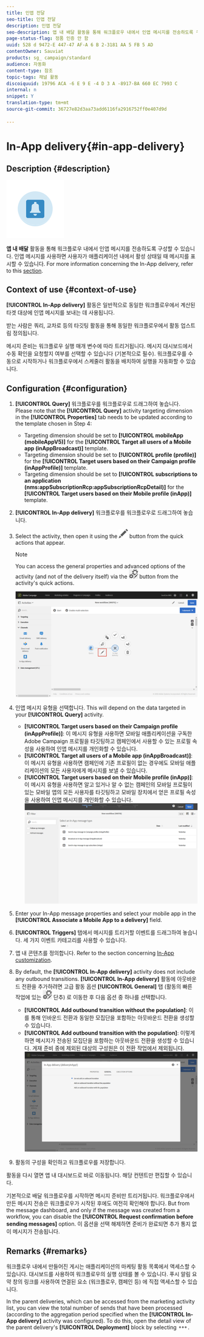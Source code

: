 ```yaml
---
title: 인앱 전달
seo-title: 인앱 전달
description: 인앱 전달
seo-description: 앱 내 배달 활동을 통해 워크플로우 내에서 인앱 메시지를 전송하도록 구성할 수 있습니다.
page-status-flag: 정품 인증 안 함
uuid: 528 d 9472-E 447-47 AF-A 6 B 2-3181 AA 5 FB 5 AD
contentOwner: Sauviat
products: sg_ campaign/standard
audience: 자동화
content-type: 참조
topic-tags: 채널 활동
discoiquuid: 19796 ACA -6 E 9 E -4 D 3 A -8917-BA 660 EC 7993 C
internal: n
snippet: Y
translation-type: tm+mt
source-git-commit: 36727e82d3aa73add6116fa2916752ff0e407d9d

---
```



# In-App delivery{#in-app-delivery}

## Description {#description}

![](assets/wkf_in_app_1.png)

**앱 내 배달** 활동을 통해 워크플로우 내에서 인앱 메시지를 전송하도록 구성할 수 있습니다. 인앱 메시지를 사용하면 사용자가 애플리케이션 내에서 활성 상태일 때 메시지를 표시할 수 있습니다. For more information concerning the In-App delivery, refer to this [section](../../channels/using/about-in-app-messaging.md).

## Context of use {#context-of-use}

**[!UICONTROL In-App delivery]** 활동은 일반적으로 동일한 워크플로우에서 계산된 타겟 대상에 인앱 메시지를 보내는 데 사용됩니다.

받는 사람은 쿼리, 교차로 등의 타깃팅 활동을 통해 동일한 워크플로우에서 활동 업스트림 정의됩니다.

메시지 준비는 워크플로우 실행 매개 변수에 따라 트리거됩니다. 메시지 대시보드에서 수동 확인을 요청할지 여부를 선택할 수 있습니다 (기본적으로 필수). 워크플로우를 수동으로 시작하거나 워크플로우에서 스케줄러 활동을 배치하여 실행을 자동화할 수 있습니다.

## Configuration {#configuration}

1. **[!UICONTROL Query]** 워크플로우를 워크플로우로 드래그하여 놓습니다. Please note that the **[!UICONTROL Query]** activity targeting dimension in the **[!UICONTROL Properties]** tab needs to be updated according to the template chosen in Step 4:

   * Targeting dimension should be set to **[!UICONTROL mobileApp (mobileAppV5)]** for the **[!UICONTROL Target all users of a Mobile app (inAppBroadcast)]** template.
   * Targeting dimension should be set to **[!UICONTROL profile (profile)]** for the **[!UICONTROL Target users based on their Campaign profile (inAppProfile)]** template.
   * Targeting dimension should be set to **[!UICONTROL subscriptions to an application (nms:appSubscriptionRcp:appSubscriptionRcpDetail)]** for the **[!UICONTROL Target users based on their Mobile profile (inApp)]** template.

1. **[!UICONTROL In-App delivery]** 워크플로우를 워크플로우로 드래그하여 놓습니다.
1. Select the activity, then open it using the ![](assets/edit_darkgrey-24px.png) button from the quick actions that appear.

   >[!NOTE]
   >
   >You can access the general properties and advanced options of the activity (and not of the delivery itself) via the ![](assets/dlv_activity_params-24px.png) button from the activity's quick actions.

   ![](assets/wkf_in_app_3.png)

1. 인앱 메시지 유형을 선택합니다. This will depend on the data targeted in your **[!UICONTROL Query]** activity.

   * **[!UICONTROL Target users based on their Campaign profile (inAppProfile)]**: 이 메시지 유형을 사용하면 모바일 애플리케이션을 구독한 Adobe Campaign 프로필을 타깃팅하고 캠페인에서 사용할 수 있는 프로필 속성을 사용하여 인앱 메시지를 개인화할 수 있습니다.
   * **[!UICONTROL Target all users of a Mobile app (inAppBroadcast)]**: 이 메시지 유형을 사용하면 캠페인에 기존 프로필이 없는 경우에도 모바일 애플리케이션의 모든 사용자에게 메시지를 보낼 수 있습니다.
   * **[!UICONTROL Target users based on their Mobile profile (inApp)]**: 이 메시지 유형을 사용하면 알고 있거나 알 수 없는 캠페인의 모바일 프로필이 있는 모바일 앱의 모든 사용자를 타깃팅하고 모바일 장치에서 얻은 프로필 속성을 사용하여 인앱 메시지를 개인화할 수 있습니다.
   ![](assets/wkf_in_app_4.png)

1. Enter your In-App message properties and select your mobile app in the **[!UICONTROL Associate a Mobile App to a delivery]** field.
1. **[!UICONTROL Triggers]** 탭에서 메시지를 트리거할 이벤트를 드래그하여 놓습니다. 세 가지 이벤트 카테고리를 사용할 수 있습니다.
1. 앱 내 콘텐츠를 정의합니다. Refer to the section concerning [In-App customization](../../channels/using/customizing-an-in-app-message.md).
1. By default, the **[!UICONTROL In-App delivery]** activity does not include any outbound transitions. **[!UICONTROL In-App delivery]** 활동에 아웃바운드 전환을 추가하려면 고급 활동 옵션 **[!UICONTROL General]** 탭 (활동의 빠른 작업에 있는 ![](assets/dlv_activity_params-24px.png) 단추) 로 이동한 후 다음 옵션 중 하나를 선택합니다.

   * **[!UICONTROL Add outbound transition without the population]**: 이를 통해 인바운드 전환과 동일한 모집단을 포함하는 아웃바운드 전환을 생성할 수 있습니다.
   * **[!UICONTROL Add outbound transition with the population]**: 이렇게 하면 메시지가 전송된 모집단을 포함하는 아웃바운드 전환을 생성할 수 있습니다. 게재 준비 중에 제외된 대상의 구성원은 이 전환 작업에서 제외됩니다.
   ![](assets/wkf_in_app_5.png)

1. 활동의 구성을 확인하고 워크플로우를 저장합니다.

활동을 다시 열면 앱 내 대시보드로 바로 이동됩니다. 해당 컨텐트만 편집할 수 있습니다.

기본적으로 배달 워크플로우를 시작하면 메시지 준비만 트리거됩니다. 워크플로우에서 만든 메시지 전송은 워크플로우가 시작된 후에도 여전히 확인해야 합니다. But from the message dashboard, and only if the message was created from a workflow, you can disable the **[!UICONTROL Request confirmation before sending messages]** option. 이 옵션을 선택 해제하면 준비가 완료되면 추가 통지 없이 메시지가 전송됩니다.

## Remarks {#remarks}

워크플로우 내에서 만들어진 게시는 애플리케이션의 마케팅 활동 목록에서 액세스할 수 있습니다. 대시보드를 사용하여 워크플로우의 실행 상태를 볼 수 있습니다. 푸시 알림 요약 창의 링크를 사용하여 연결된 요소 (워크플로우, 캠페인 등) 에 직접 액세스할 수 있습니다.

In the parent deliveries, which can be accessed from the marketing activity list, you can view the total number of sends that have been processed (according to the aggregation period specified when the **[!UICONTROL In-App delivery]** activity was configured). To do this, open the detail view of the parent delivery's **[!UICONTROL Deployment]** block by selecting ![](assets/wkf_dlv_detail_button.png).
